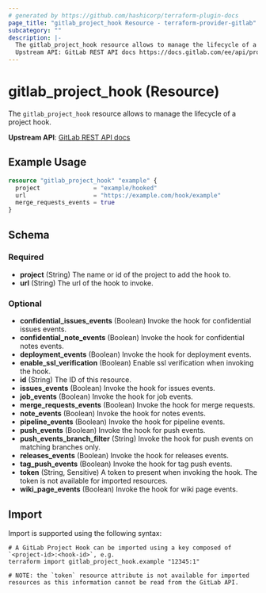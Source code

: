 ```yaml
---
# generated by https://github.com/hashicorp/terraform-plugin-docs
page_title: "gitlab_project_hook Resource - terraform-provider-gitlab"
subcategory: ""
description: |-
  The gitlab_project_hook resource allows to manage the lifecycle of a project hook.
  Upstream API: GitLab REST API docs https://docs.gitlab.com/ee/api/projects.html#hooks
---
```


# gitlab_project_hook (Resource)

The `gitlab_project_hook` resource allows to manage the lifecycle of a project hook.

**Upstream API**: [GitLab REST API docs](https://docs.gitlab.com/ee/api/projects.html#hooks)

## Example Usage

```terraform
resource "gitlab_project_hook" "example" {
  project               = "example/hooked"
  url                   = "https://example.com/hook/example"
  merge_requests_events = true
}
```

<!-- schema generated by tfplugindocs -->
## Schema

### Required

- **project** (String) The name or id of the project to add the hook to.
- **url** (String) The url of the hook to invoke.

### Optional

- **confidential_issues_events** (Boolean) Invoke the hook for confidential issues events.
- **confidential_note_events** (Boolean) Invoke the hook for confidential notes events.
- **deployment_events** (Boolean) Invoke the hook for deployment events.
- **enable_ssl_verification** (Boolean) Enable ssl verification when invoking the hook.
- **id** (String) The ID of this resource.
- **issues_events** (Boolean) Invoke the hook for issues events.
- **job_events** (Boolean) Invoke the hook for job events.
- **merge_requests_events** (Boolean) Invoke the hook for merge requests.
- **note_events** (Boolean) Invoke the hook for notes events.
- **pipeline_events** (Boolean) Invoke the hook for pipeline events.
- **push_events** (Boolean) Invoke the hook for push events.
- **push_events_branch_filter** (String) Invoke the hook for push events on matching branches only.
- **releases_events** (Boolean) Invoke the hook for releases events.
- **tag_push_events** (Boolean) Invoke the hook for tag push events.
- **token** (String, Sensitive) A token to present when invoking the hook. The token is not available for imported resources.
- **wiki_page_events** (Boolean) Invoke the hook for wiki page events.

## Import

Import is supported using the following syntax:

```shell
# A GitLab Project Hook can be imported using a key composed of `<project-id>:<hook-id>`, e.g.
terraform import gitlab_project_hook.example "12345:1"

# NOTE: the `token` resource attribute is not available for imported resources as this information cannot be read from the GitLab API.
```
